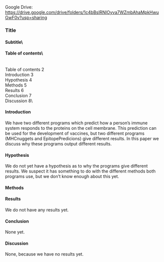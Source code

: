 Google Drive:
https://drive.google.com/drive/folders/1c4bBsIRNIOyva7WZmbAhaMpkHwuGwF0v?usp=sharing

### Title
#### Subtitle\

#### Table of contents\
\
Table of contents    2\
Introduction    3\
Hypothesis    4\
Methods    5\
Results    6\
Conclusion    7\
Discussion    8\


#### Introduction
We have two different programs which predict how a person’s immune system responds to the proteins on the cell membrane. This prediction can be used for the development of vaccines, but two different programs (MHCnuggets and EpitopePredicions) give different results. In this paper we discuss why these programs output different results.

#### Hypothesis
We do not yet have a hypothesis as to why the programs give different results. We suspect it has something to do with the different methods both programs use, but we don’t know enough about this yet.

#### Methods

#### Results
We do not have any results yet.

#### Conclusion
None yet.

#### Discussion
None, because we have no results yet.
